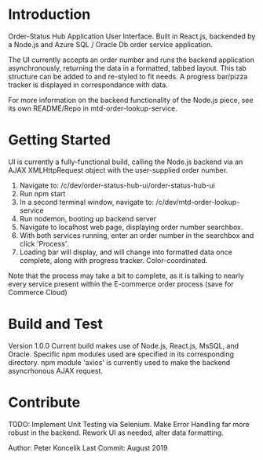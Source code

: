 # Introduction 
Order-Status Hub Application User Interface. Built in React.js, backended by a Node.js and Azure SQL / Oracle Db order service application.

The UI currently accepts an order number and runs the backend application asynchronously, returning the data in a formatted, tabbed layout.
This tab structure can be added to and re-styled to fit needs. A progress bar/pizza tracker is displayed in correspondance with data.

For more information on the backend functionality of the Node.js piece, see its own README/Repo in mtd-order-lookup-service.

# Getting Started
UI is currently a fully-functional build, calling the Node.js backend via an AJAX XMLHttpRequest object with the user-supplied order number. 
1.	Navigate to:
 /c/dev/order-status-hub-ui/order-status-hub-ui
2.	Run npm start
3.  In a second terminal window, navigate to:
 /c/dev/mtd-order-lookup-service
 4. Run nodemon, booting up backend server
 5. Navigate to localhost web page, displaying order number searchbox.
 6. With both services running, enter an order number in the searchbox and click 'Process'.
 7. Loading bar will display, and will change into formatted data once complete, along with progress tracker. Color-coordinated.

 Note that the process may take a bit to complete, as it is talking to nearly every service present within the E-commerce order process (save for Commerce Cloud)

# Build and Test
Version 1.0.0
Current build makes use of Node.js, React.js, MsSQL, and Oracle. Specific npm modules used are specified in its corresponding directory.
npm module 'axios' is currently used to make the backend asyncrhonous AJAX request.

# Contribute
TODO: Implement Unit Testing via Selenium. Make Error Handling far more robust in the backend. Rework UI as needed, alter data formatting.

Author: Peter Koncelik
Last Commit: August 2019
